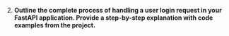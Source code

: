 
2. **Outline the complete process of handling a user login request in your FastAPI application. Provide a step-by-step explanation with code examples from the project.**